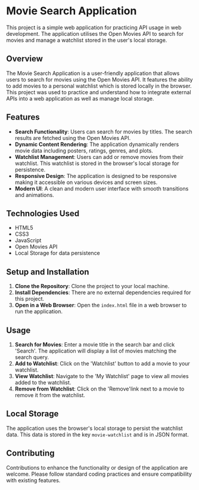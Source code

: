 # Movie Search Application

This project is a simple web application for practicing API usage in web development. The application utilises the Open Movies API to search for movies and manage a watchlist stored in the user's local storage.

## Overview

The Movie Search Application is a user-friendly application that allows users to search for movies using the Open Movies API. It features the ability to add movies to a personal watchlist which is stored locally in the browser. This project was used to practice and understand how to integrate external APIs into a web application as well as manage local storage.

## Features

- **Search Functionality**: Users can search for movies by titles. The search results are fetched using the Open Movies API.
- **Dynamic Content Rendering**: The application dynamically renders movie data including posters, ratings, genres, and plots.
- **Watchlist Management**: Users can add or remove movies from their watchlist. This watchlist is stored in the browser's local storage for persistence.
- **Responsive Design**: The application is designed to be responsive making it accessible on various devices and screen sizes.
- **Modern UI**: A clean and modern user interface with smooth transitions and animations.

## Technologies Used

- HTML5
- CSS3
- JavaScript
- Open Movies API
- Local Storage for data persistence

## Setup and Installation

1. **Clone the Repository**: Clone the project to your local machine.
2. **Install Dependencies**: There are no external dependencies required for this project.
3. **Open in a Web Browser**: Open the `index.html` file in a web browser to run the application.

## Usage

1. **Search for Movies**: Enter a movie title in the search bar and click 'Search'. The application will display a list of movies matching the search query.
2. **Add to Watchlist**: Click on the 'Watchlist' button to add a movie to your watchlist.
3. **View Watchlist**: Navigate to the 'My Watchlist' page to view all movies added to the watchlist.
4. **Remove from Watchlist**: Click on the 'Remove'link next to a movie to remove it from the watchlist.

## Local Storage

The application uses the browser's local storage to persist the watchlist data. This data is stored in the key `movie-watchlist` and is in JSON format.

## Contributing

Contributions to enhance the functionality or design of the application are welcome. Please follow standard coding practices and ensure compatibility with existing features.

